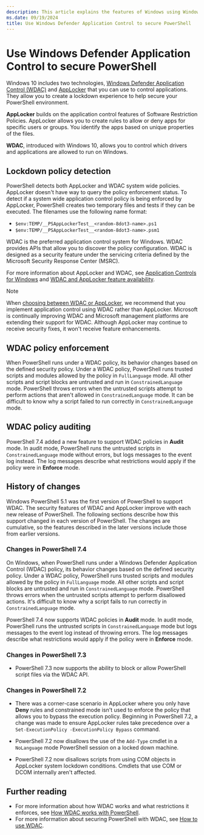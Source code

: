 ```yaml
---
description: This article explains the features of Windows using Windows Defender Application Control (WDAC) that can be used to secure your PowerShell environment.
ms.date: 09/19/2024
title: Use Windows Defender Application Control to secure PowerShell
---
```

# Use Windows Defender Application Control to secure PowerShell

Windows 10 includes two technologies, [Windows Defender Application Control (WDAC)][04] and
[AppLocker][01] that you can use to control applications. They allow you to create a lockdown
experience to help secure your PowerShell environment.

**AppLocker** builds on the application control features of Software Restriction Policies. AppLocker
allows you to create rules to allow or deny apps for specific users or groups. You identify the apps
based on unique properties of the files.

**WDAC**, introduced with Windows 10, allows you to control which drivers and applications are
allowed to run on Windows.

## Lockdown policy detection

PowerShell detects both AppLocker and WDAC system wide policies. AppLocker doesn't have way to query
the policy enforcement status. To detect if a system wide application control policy is being
enforced by AppLocker, PowerShell creates two temporary files and tests if they can be executed. The
filenames use the following name format:

- `$env:TEMP/__PSAppLockerTest__<random-8dot3-name>.ps1`
- `$env:TEMP/__PSAppLockerTest__<random-8dot3-name>.psm1`

WDAC is the preferred application control system for Windows. WDAC provides APIs that allow you to
discover the policy configuration. WDAC is designed as a security feature under the servicing
criteria defined by the Microsoft Security Response Center (MSRC).

For more information about AppLocker and WDAC, see [Application Controls for Windows][04] and
[WDAC and AppLocker feature availability][02].

> [!NOTE]
> When [choosing between WDAC or AppLocker][03], we recommend that you implement application control
> using WDAC rather than AppLocker. Microsoft is continually improving WDAC and Microsoft management
> platforms are extending their support for WDAC. Although AppLocker may continue to receive
> security fixes, it won't receive feature enhancements.

## WDAC policy enforcement

When PowerShell runs under a WDAC policy, its behavior changes based on the defined security policy.
Under a WDAC policy, PowerShell runs trusted scripts and modules allowed by the policy in
`FullLanguage` mode. All other scripts and script blocks are untrusted and run in
`ConstrainedLanguage` mode. PowerShell throws errors when the untrusted scripts attempt to perform
actions that aren't allowed in `ConstrainedLanguage` mode. It can be difficult to know why a script
failed to run correctly in `ConstrainedLanguage` mode.

## WDAC policy auditing

PowerShell 7.4 added a new feature to support WDAC policies in **Audit** mode. In audit mode,
PowerShell runs the untrusted scripts in `ConstrainedLanguage` mode without errors, but logs
messages to the event log instead. The log messages describe what restrictions would apply if the
policy were in **Enforce** mode.

## History of changes

Windows PowerShell 5.1 was the first version of PowerShell to support WDAC. The security features of
WDAC and AppLocker improve with each new release of PowerShell. The following sections describe how
this support changed in each version of PowerShell. The changes are cumulative, so the features
described in the later versions include those from earlier versions.

### Changes in PowerShell 7.4

On Windows, when PowerShell runs under a Windows Defender Application Control (WDAC) policy, its
behavior changes based on the defined security policy. Under a WDAC policy, PowerShell runs trusted
scripts and modules allowed by the policy in `FullLanguage` mode. All other scripts and script
blocks are untrusted and run in `ConstrainedLanguage` mode. PowerShell throws errors when the
untrusted scripts attempt to perform disallowed actions. It's difficult to know why a script fails
to run correctly in `ConstrainedLanguage` mode.

PowerShell 7.4 now supports WDAC policies in **Audit** mode. In audit mode, PowerShell runs the
untrusted scripts in `ConstrainedLanguage` mode but logs messages to the event log instead of
throwing errors. The log messages describe what restrictions would apply if the policy were in
**Enforce** mode.

### Changes in PowerShell 7.3

- PowerShell 7.3 now supports the ability to block or allow PowerShell script files via the WDAC
  API.

### Changes in PowerShell 7.2

- There was a corner-case scenario in AppLocker where you only have **Deny** rules and constrained
  mode isn't used to enforce the policy that allows you to bypass the execution policy. Beginning in
  PowerShell 7.2, a change was made to ensure AppLocker rules take precedence over a
  `Set-ExecutionPolicy -ExecutionPolicy Bypass` command.

- PowerShell 7.2 now disallows the use of the `Add-Type` cmdlet in a `NoLanguage` mode PowerShell
  session on a locked down machine.

- PowerShell 7.2 now disallows scripts from using COM objects in AppLocker system lockdown
  conditions. Cmdlets that use COM or DCOM internally aren't affected.

## Further reading

- For more information about how WDAC works and what restrictions it enforces, see
  [How WDAC works with PowerShell][06].
- For more information about securing PowerShell with WDAC, see [How to use WDAC][05].

<!-- link references -->
[01]: /windows/security/threat-protection/windows-defender-application-control/applocker/what-is-applocker
[02]: /windows/security/threat-protection/windows-defender-application-control/feature-availability
[03]: /windows/security/threat-protection/windows-defender-application-control/wdac-and-applocker-overview#choose-when-to-use-wdac-or-applocker
[04]: /windows/security/threat-protection/windows-defender-application-control/windows-defender-application-control
[05]: how-to-use-wdac.md
[06]: how-wdac-works.md

